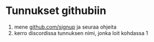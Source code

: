# Tunnukset githubiin
1. mene [github.com/signup](https://github.com/signup) ja seuraa ohjeita
2. kerro discordissa tunnuksen nimi, jonka loit kohdassa 1
